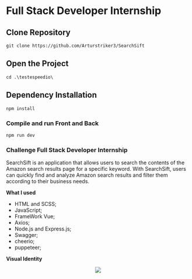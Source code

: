 # Full Stack Developer Internship

## Clone Repository
```
git clone https://github.com/Arturstriker3/SearchSift
```

## Open the Project
```
cd .\testespeedio\ 
```

## Dependency Installation
```
npm install
```

### Compile and run Front and Back
```
npm run dev
```

### Challenge Full Stack Developer Internship 
 
 SearchSift is an application that allows users to search the contents of the Amazon search results page for a specific keyword. With SearchSift, users can quickly find and analyze Amazon search results and filter them according to their business needs.
 
 **What I used**
* HTML and SCSS;
* JavaScript;
* FrameWork Vue;
* Axios;
* Node.js and Express.js;
* Swagger;
* cheerio;
* puppeteer;

**Visual Identity**
<div align="center">
<img src="https://hypnotic-shawl-90c.notion.site/image/https%3A%2F%2Fprod-files-secure.s3.us-west-2.amazonaws.com%2F93aa38b6-ebb0-48c4-b27c-4457d0f9fff4%2F82c516e4-caac-45ae-b1e1-16b0b534c00f%2FUntitled.png?table=block&id=8039ca3d-9589-4646-9289-6bec627727a4&spaceId=93aa38b6-ebb0-48c4-b27c-4457d0f9fff4&width=2000&userId=&cache=v2" width="auto" height="auto" />
</div>
<br/>